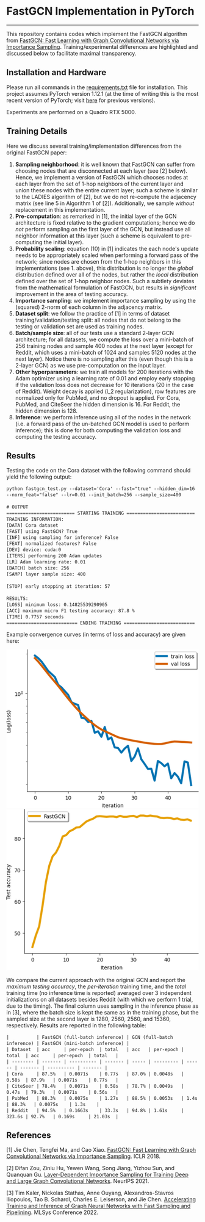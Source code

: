 # FastGCN Implementation in PyTorch
---

This repository contains codes which implement the FastGCN algorithm from [FastGCN: Fast Learning with Graph Convolutional Networks via Importance Sampling](https://arxiv.org/abs/1801.10247). Training/experimental differences are highlighted and discussed below to facilitate maximal transparency.


## Installation and Hardware

Please run all commands in the [requirements.txt](requirements.txt) file for installation. This project assumes PyTorch version 1.12.1 (at the time of writing this is the most recent version of PyTorch; visit [here](https://pytorch.org/get-started/previous-versions/) for previous versions).

Experiments are performed on a Quadro RTX 5000.

## Training Details

Here we discuss several training/implementation differences from the original FastGCN paper:

1. **Sampling neighborhood**: it is well known that FastGCN can suffer from choosing nodes that are disconnected at each layer (see [2] below). Hence, we implement a version of FastGCN which chooses nodes at each layer from the set of 1-hop neighbors of the current layer and union these nodes with the entire current layer; such a scheme is similar to the LADIES algorithm of [2], but we do not re-compute the adjacency matrix (see line 5 in Algorithm 1 of [2]). Additionally, we sample _without_ replacement in this implementation.
2. **Pre-computation**: as remarked in [1], the initial layer of the GCN architecture is fixed relative to the gradient computations; hence we do _not_ perform sampling on the first layer of the GCN, but instead use all neighbor information at this layer (such a scheme is equivalent to pre-computing the initial layer).
3. **Probability scaling**: equation (10) in [1] indicates the each node's update needs to be appropriately scaled when performing a forward pass of the network; since nodes are chosen from the 1-hop neighbors in this implementations (see 1. above), this distribution is no longer the _global_ distribution defined over all of the nodes, but rather the _local_ distribution defined over the set of 1-hop neighbor nodes. Such a subtlety deviates from the mathematical formulation of FastGCN, but results in _significant_ improvement in the area of testing accuracy.
4. **Importance sampling**: we implement importance sampling by using the (squared) 2-norm of each column in the adjacency matrix.
5. **Dataset split**: we follow the practice of [1] in terms of dataset training/validation/testing split: all nodes that do not belong to the testing or validation set are used as training nodes.
6. **Batch/sample size**: all of our tests use a standard 2-layer GCN architecture; for all datasets, we compute the loss over a mini-batch of 256 training nodes and sample 400 nodes at the next layer (except for Reddit, which uses a mini-batch of 1024 and samples 5120 nodes at the next layer). Notice there is no sampling after this (even though this is a 2-layer GCN) as we use pre-computation on the input layer.
7. **Other hyperparameters**: we train all models for 200 iterations with the Adam optimizer using a learning rate of 0.01 and employ early stopping if the validation loss does not decrease for 10 iterations (20 in the case of Reddit). Weight decay is applied (l_2 regularization), row features are normalized only for PubMed, and no dropout is applied. For Cora, PubMed, and CiteSeer the hidden dimension is 16. For Reddit, the hidden dimension is 128.
8. **Inference**: we perform inference using all of the nodes in the network (i.e. a forward pass of the un-batched GCN model is used to perform inference); this is done for both computing the validation loss and computing the testing accuracy.

## Results

Testing the code on the Cora dataset with the following command should yield the following output:

```
python fastgcn_test.py --dataset='Cora' --fast="true" --hidden_dim=16 --norm_feat="false" --lr=0.01 --init_batch=256 --sample_size=400

# OUTPUT
========================= STARTING TRAINING =========================
TRAINING INFORMATION:
[DATA] Cora dataset
[FAST] using FastGCN? True
[INF] using sampling for inference? False
[FEAT] normalized features? False
[DEV] device: cuda:0
[ITERS] performing 200 Adam updates
[LR] Adam learning rate: 0.01
[BATCH] batch size: 256
[SAMP] layer sample size: 400

[STOP] early stopping at iteration: 57

RESULTS:
[LOSS] minimum loss: 0.14825539290905
[ACC] maximum micro F1 testing accuracy: 87.8 %
[TIME] 0.7757 seconds
========================== ENDING TRAINING ==========================
```

Example convergence curves (in terms of loss and accuracy) are given here:

![Loss curves](results/Cora_train_loss.png)
![Accuracy curve](results/Cora_testing_accuracy.png)

We compare the current approach with the original GCN and report the _maximum testing accuracy_, the _per-iteration_ training time, and the _total_ training time (no inference time is reported) averaged over 3 independent initializations on all datasets besides Reddit (with which we perform 1 trial, due to the timing). The final column uses sampling in the inference phase as in [3], where the batch size is kept the same as in the training phase, but the sampled size at the second layer is 1280, 2560, 2560, and 15360, respectively. Results are reported in the following table:

```
|          | FastGCN (full-batch inference) | GCN (full-batch inference) | FastGCN (mini-batch inference) |
| Dataset  | acc     | per-epoch  | total   | acc   | per-epoch | total  | acc     | per-epoch  | total   |
| -------- | ------- | ---------- | ------- | ----- | --------- | ------ | ------- | ---------- | ------- |
| Cora     | 87.5%   | 0.0071s    | 0.77s   | 87.0% | 0.0048s   | 0.58s  | 87.9%   | 0.0071s    | 0.77s   |
| CiteSeer | 78.4%   | 0.0071s    | 0.58s   | 78.7% | 0.0049s   | 0.47s  | 79.3%   | 0.0071s    | 0.56s   |
| PubMed   | 88.3%   | 0.0075s    | 1.27s   | 88.5% | 0.0053s   | 1.4s   | 88.3%   | 0.0075s    | 1.3s    |
| Reddit   | 94.5%   | 0.1663s    | 33.3s   | 94.8% | 1.61s     | 323.6s | 92.7%   | 0.169s     | 21.03s  |
```

## References

[1] Jie Chen, Tengfei Ma, and Cao Xiao. [FastGCN: Fast Learning with Graph Convolutional Networks via Importance Sampling](https://arxiv.org/abs/1801.10247). ICLR 2018.

[2] Difan Zou, Ziniu Hu, Yewen Wang, Song Jiang, Yizhou Sun, and Quanquan Gu. [Layer-Dependent Importance Sampling for Training Deep and Large Graph Convolutional Networks](https://proceedings.neurips.cc/paper/2019/file/91ba4a4478a66bee9812b0804b6f9d1b-Paper.pdf). NeurIPS 2021.

[3] Tim Kaler, Nickolas Stathas, Anne Ouyang, Alexandros-Stavros Iliopoulos, Tao B. Schardl, Charles E. Leiserson, and Jie Chen. [Accelerating Training and Inference of Graph Neural Networks with Fast Sampling and Pipelining](https://arxiv.org/pdf/2110.08450.pdf). MLSys Conference 2022.
